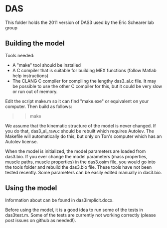 # DAS
This folder holds the 2011 version of DAS3 used by the Eric Schearer lab group

## Building the model

Tools needed:
* A "make" tool should be installed
* A C compiler that is suitable for building MEX functions (follow Matlab help instructions)
* The CLANG C compiler for compiling the lengthy das3_al.c file.  It may be possible to use the other C compiler for this, but it could be very slow or run out of memory.

Edit the script make.m so it can find "make.exe" or equivalent on your computer.  Then build as follows:

>> make

We assume that the kinematic structure of the model is never changed.  If you do that, das3_al_raw.c should be rebuilt which requires Autolev.  The Makefile will automatically do this, but only on Ton's computer which has an Autolev license.

When the model is initialized, the model parameters are loaded from das3.bio.  If you ever change the model parameters (mass properties,
muscle paths, muscle properties) in the das3.osim file, you would go into the tools folder and rebuild the das3.bio file.  These tools
have not been tested recently.  Some parameters can be easily edited manually in das3.bio.

## Using the model

Information about can be found in das3implicit.docx.

Before using the model, it is a good idea to run some of the tests in das3test.m.  Some of the tests are currently not
working correctly (please post issues on github as needed!).



